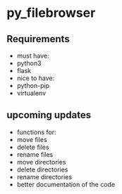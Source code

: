 # py_filebrowser #

## Requirements ##
  * must have:
   * python3
   * flask
  * nice to have:
   * python-pip
   * virtualenv

## upcoming updates ##
  * functions for:
   * move files
   * delete files
   * rename files
   * move directories
   * delete directories
   * rename directories
  * better documentation of the code
